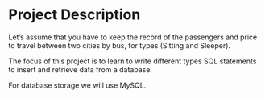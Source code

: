 # Project Description

Let’s assume that you have to keep the record of the passengers and price to travel between two cities by bus, for types (Sitting and Sleeper).

The focus of this project is to learn to write different types SQL statements to insert and retrieve data from a database.

For database storage we will use MySQL.
